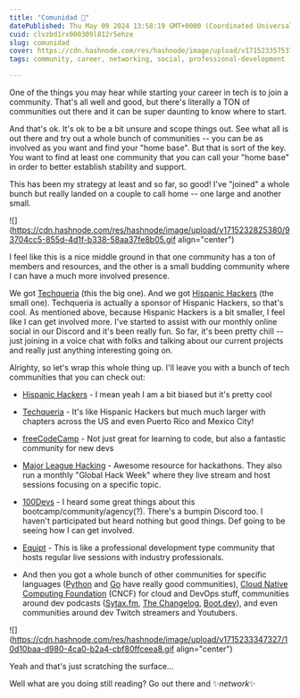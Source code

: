 ```yaml
---
title: "Comunidad 👥"
datePublished: Thu May 09 2024 13:58:19 GMT+0000 (Coordinated Universal Time)
cuid: clvzbd1rx000309l812r5ehze
slug: comunidad
cover: https://cdn.hashnode.com/res/hashnode/image/upload/v1715233575371/28d887f7-c29e-4567-86b6-d9b3efd32985.jpeg
tags: community, career, networking, social, professional-development

---
```


One of the things you may hear while starting your career in tech is to join a community. That's all well and good, but there's literally a TON of communities out there and it can be super daunting to know where to start.

And that's ok. It's ok to be a bit unsure and scope things out. See what all is out there and try out a whole bunch of communities -- you can be as involved as you want and find your "home base". But that is sort of the key. You want to find at least one community that you can call your "home base" in order to better establish stability and support.

This has been my strategy at least and so far, so good! I've "joined" a whole bunch but really landed on a couple to call home -- one large and another small.

![](https://cdn.hashnode.com/res/hashnode/image/upload/v1715232825380/93704cc5-855d-4d1f-b338-58aa37fe8b05.gif align="center")

I feel like this is a nice middle ground in that one community has a ton of members and resources, and the other is a small budding community where I can have a much more involved presence.

We got [Techqueria](https://techqueria.org) (this the big one). And we got [Hispanic Hackers](https://www.hispanichackers.com/) (the small one). Techqueria is actually a sponsor of Hispanic Hackers, so that's cool. As mentioned above, because Hispanic Hackers is a bit smaller, I feel like I can get involved more. I've started to assist with our monthly online social in our Discord and it's been really fun. So far, it's been pretty chill -- just joining in a voice chat with folks and talking about our current projects and really just anything interesting going on.

Alrighty, so let's wrap this whole thing up. I'll leave you with a bunch of tech communities that you can check out:

* [Hispanic Hackers](https://www.hispanichackers.com/) - I mean yeah I am a bit biased but it's pretty cool
    
* [Techqueria](https://techqueria.org) - It's like Hispanic Hackers but much much larger with chapters across the US and even Puerto Rico and Mexico City!
    
* [freeCodeCamp](https://www.freecodecamp.org/news/about/) - Not just great for learning to code, but also a fantastic community for new devs
    
* [Major League Hacking](https://mlh.io/) - Awesome resource for hackathons. They also run a monthly "Global Hack Week" where they live stream and host sessions focusing on a specific topic.
    
* [100Devs](https://100devs.org/about) - I heard some great things about this bootcamp/community/agency(?). There's a bumpin Discord too. I haven't participated but heard nothing but good things. Def going to be seeing how I can get involved.
    
* [Equipt](https://www.joinequipt.com/) - This is like a professional development type community that hosts regular live sessions with industry professionals.
    
* And then you got a whole bunch of other communities for specific languages ([Python](https://www.python.org/community/) and [Go](https://go.dev/help) have really good communities), [Cloud Native Computing Foundation](https://www.cncf.io/) (CNCF) for cloud and DevOps stuff, communities around dev podcasts ([Sytax.fm](https://syntax.fm/), [The Changelog](https://changelog.com/), [Boot.dev](https://boot.dev/)), and even communities around dev Twitch streamers and Youtubers.
    

![](https://cdn.hashnode.com/res/hashnode/image/upload/v1715233347327/10d10baa-d980-4ca0-b2a4-cbf80ffceea8.gif align="center")

Yeah and that's just scratching the surface...

Well what are you doing still reading? Go out there and ✨*network*✨